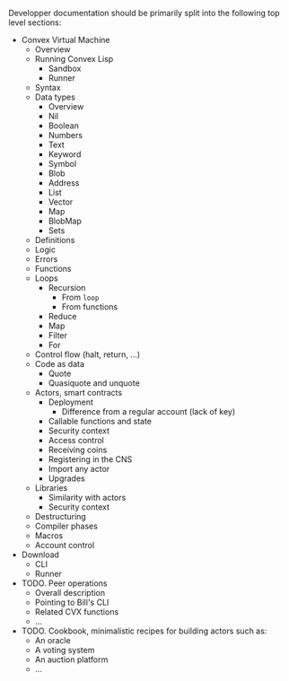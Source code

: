 Developper documentation should be primarily split into the following top level sections:

- Convex Virtual Machine
    - Overview
    - Running Convex Lisp
        - Sandbox
        - Runner
    - Syntax
    - Data types
        - Overview
        - Nil
        - Boolean
        - Numbers
        - Text
        - Keyword
        - Symbol
        - Blob
        - Address
        - List
        - Vector
        - Map
        - BlobMap
        - Sets
    - Definitions
    - Logic
    - Errors
    - Functions
    - Loops
        - Recursion
            - From `loop`
            - From functions
        - Reduce
        - Map
        - Filter
        - For
    - Control flow (halt, return, ...)
    - Code as data
        - Quote
        - Quasiquote and unquote
    - Actors, smart contracts
        - Deployment
            - Difference from a regular account (lack of key)
        - Callable functions and state
        - Security context
        - Access control
        - Receiving coins
        - Registering in the CNS
        - Import any actor
        - Upgrades
    - Libraries
        - Similarity with actors
        - Security context
    - Destructuring
    - Compiler phases
    - Macros
    - Account control
- Download
    - CLI
    - Runner
- TODO. Peer operations
    - Overall description
    - Pointing to Bill's CLI
    - Related CVX functions
    - ...
- TODO. Cookbook, minimalistic recipes for building actors such as:
    - An oracle
    - A voting system
    - An auction platform
    - ...
